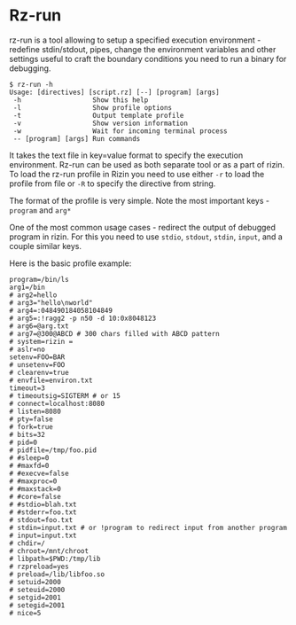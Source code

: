 # Rz-run

rz-run is a tool allowing to setup a specified execution environment - redefine stdin/stdout, pipes,
change the environment variables and other settings useful to craft the boundary conditions you need to run
a binary for debugging.

```
$ rz-run -h
Usage: [directives] [script.rz] [--] [program] [args]
 -h                  Show this help
 -l                  Show profile options
 -t                  Output template profile
 -v                  Show version information
 -w                  Wait for incoming terminal process
 -- [program] [args] Run commands
```

It takes the text file in key=value format to specify the execution environment.
Rz-run can be used as both separate tool or as a part of rizin.
To load the rz-run profile in Rizin you need to use either `-r` to load
the profile from file or `-R` to specify the directive from string.

The format of the profile is very simple. Note the most important keys - `program` and `arg*`

One of the most common usage cases - redirect the output of debugged program in rizin.
For this you need to use `stdio`, `stdout`, `stdin`, `input`, and a couple similar keys.

Here is the basic profile example:

```
program=/bin/ls
arg1=/bin
# arg2=hello
# arg3="hello\nworld"
# arg4=:048490184058104849
# arg5=:!ragg2 -p n50 -d 10:0x8048123
# arg6=@arg.txt
# arg7=@300@ABCD # 300 chars filled with ABCD pattern
# system=rizin =
# aslr=no
setenv=FOO=BAR
# unsetenv=FOO
# clearenv=true
# envfile=environ.txt
timeout=3
# timeoutsig=SIGTERM # or 15
# connect=localhost:8080
# listen=8080
# pty=false
# fork=true
# bits=32
# pid=0
# pidfile=/tmp/foo.pid
# #sleep=0
# #maxfd=0
# #execve=false
# #maxproc=0
# #maxstack=0
# #core=false
# #stdio=blah.txt
# #stderr=foo.txt
# stdout=foo.txt
# stdin=input.txt # or !program to redirect input from another program
# input=input.txt
# chdir=/
# chroot=/mnt/chroot
# libpath=$PWD:/tmp/lib
# rzpreload=yes
# preload=/lib/libfoo.so
# setuid=2000
# seteuid=2000
# setgid=2001
# setegid=2001
# nice=5
```
